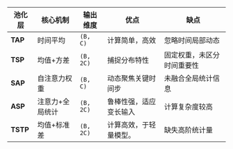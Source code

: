 
| 池化层      | 核心机制     | 输出维度      | 优点          | 缺点            |
| -------- | -------- | --------- | ----------- | ------------- |
| **TAP**  | 时间平均     | `(B, C)`  | 计算简单，高效     | 忽略时间局部动态      |
| **TSP**  | 均值+方差    | `(B, 2C)` | 捕捉分布特性      | 固定权重，未区分时间重要性 |
| **SAP**  | 自注意力权重   | `(B, C)`  | 动态聚焦关键时间步   | 未融合全局统计信息     |
| **ASP**  | 注意力+全局统计 | `(B, 2C)` | 鲁棒性强，适应变长输入 | 计算复杂度较高       |
| **TSTP** | 均值+标准差   | `(B, 2C)` | 计算高效，于轻量模型。 | 缺失高阶统计量       |
